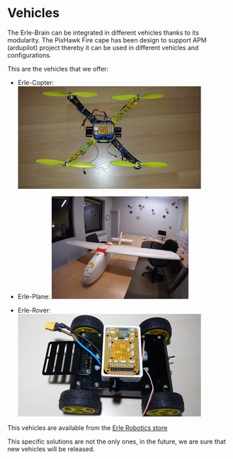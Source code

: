 # Vehicles

The Erle-Brain can be integrated in different vehicles thanks to its modularity. The PixHawk Fire cape has been design to support APM (ardupilot) project thereby it can be used in different vehicles and configurations.

This are the vehicles that we offer:

- Erle-Copter:
![copter](../img/copter.png)

- Erle-Plane:
![plane](../img/plane.jpg)

- Erle-Rover:
![rover](../img/rover.png)


This vehicles are available from the [Erle Robotics store](https://erlerobotics.com/blog/product/vehicles)

This specific solutions are not the only ones, in the future, we are sure that new vehicles will be released.
